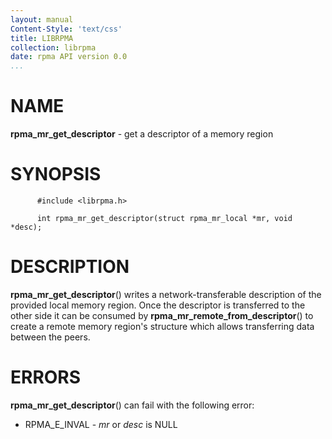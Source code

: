 ```yaml
---
layout: manual
Content-Style: 'text/css'
title: LIBRPMA
collection: librpma
date: rpma API version 0.0
...
```


[comment]: <> (SPDX-License-Identifier: BSD-3-Clause)
[comment]: <> (Copyright 2020, Intel Corporation)

NAME
====

**rpma\_mr\_get\_descriptor** - get a descriptor of a memory region

SYNOPSIS
========

          #include <librpma.h>

          int rpma_mr_get_descriptor(struct rpma_mr_local *mr, void *desc);

DESCRIPTION
===========

**rpma\_mr\_get\_descriptor**() writes a network-transferable
description of the provided local memory region. Once the descriptor is
transferred to the other side it can be consumed by
**rpma\_mr\_remote\_from\_descriptor**() to create a remote memory
region\'s structure which allows transferring data between the peers.

ERRORS
======

**rpma\_mr\_get\_descriptor**() can fail with the following error:

-   RPMA\_E\_INVAL - *mr* or *desc* is NULL
